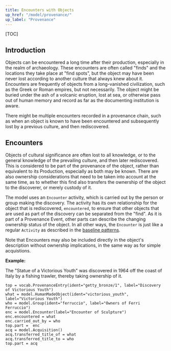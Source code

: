 ```yaml
---
title: Encounters with Objects
up_href: "/model/provenance/"
up_label: "Provenance"
---
```


[TOC]

## Introduction

Objects can be encountered a long time after their production, especially in the realm of archaeology. These encounters are often called "finds" and the locations they take place at "find spots", but the object may have been never lost according to another culture that always knew about it. Encounters are frequently of objects from a long-vanished civilization, such as the Greek or Roman empires, but not necessarily. The object might be buried under the ash of a volcanic eruption, lost at sea, or otherwise pass out of human memory and record as far as the documenting institution is aware.

There might be multiple encounters recorded in a provenance chain, such as when an object is known to have been encountered and subsequently lost by a previous culture, and then rediscovered. 


## Encounters

Objects of cultural significance are often lost to all knowledge, or to the general knowledge of the prevailing culture, and then later rediscovered. This is considered to be part of the provenance of the object, rather than equivalent to its Production, especially as both may be known. There are also ownership considerations that need to be taken into account at the same time, as to whether this find also transfers the ownership of the object to the discoverer, or merely custody of it.

The model uses an `Encounter` activity, which is carried out by the person or group making the discovery. The activity has its own relationship for the object that is rediscovered, `encountered`, to ensure that other objects that are used as part of the discovery can be separated from the "find".
As it is part of a Provenance Event, other parts can describe the changing ownership status of the object.  In all other ways, the `Encounter` is just like a regular `Activity` as described in the [baseline patterns](/model/base/#events-and-activities).

Note that Encounters may also be included directly in the object's description without ownership implications, in the same way as for simple acquistions.

__Example:__

The "Statue of a Victorious Youth" was discovered in 1964 off the coast of Italy by a fishing trawler, thereby taking ownership of it.

```crom
top = vocab.ProvenanceEntry(ident="getty_bronze/1", label="Discovery of Victorious Youth")
what = model.HumanMadeObject(ident="victorious_youth", label="Victorious Youth")
who = model.Group(ident="ferruccio", label="Owners of Ferri Ferruccio")
enc = model.Encounter(label="Encounter of Sculpture")
enc.encountered = what
enc.carried_out_by = who
top.part =  enc
acq = model.Acquisition()
acq.transferred_title_of = what
acq.transferred_title_to = who
top.part = acq
```
